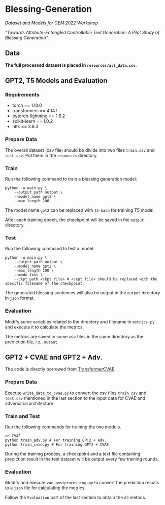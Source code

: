 # Blessing-Generation

*Dataset and Models for GEM 2022 Workshop*

*"Towards Attribute-Entangled Controllable Text Generation: A Pilot Study of Blessing Generation".*

## Data

**The full processed dataset is placed in `resources/all_data.csv`.**

## GPT2, T5 Models and Evaluation

### Requirements

- torch == 1.10.0
- transformers == 4.14.1
- pytorch-lightning == 1.6.2
- scikit-learn == 1.0.2
- nltk == 3.6.3

### Prepare Data

The overall dataset (csv file) should be divide into two files `train.csv` and `test.csv`. Put them in the `resources` directory.

### Train

Run the following command to train a blessing generation model:

```shell
python -u main.py \
    --output_path output \
    --model_name gpt2 \
    --max_length 200
```

The model name `gpt2` can be replaced with `t5-base` for training T5 model.

After each training epoch, the checkpoint will be saved in the `output` directory.

### Test

Run the following command to test a model:

```shell
python -u main.py \
    --output_path output \
    --model_name gpt2 \
    --max_length 200 \
    --mode test \
    --ckpt_path <ckpt_file> # <ckpt_file> should be replaced with the specific filename of the checkpoint
```

The generated blessing sentences will also be output in the `output` directory in `json` format.

### Evaluation

Modify some variables related to the directory and filename in `metrics.py` and execute it to calculate the metrics.

The metrics are saved in some csv files in the same directory as the prediction file, i.e., `output`.

## GPT2 + CVAE and GPT2 + Adv.

The code is directly borrowed from [TransformerCVAE](https://github.com/fangleai/TransformerCVAE).

### Prepare Data

Execute `write_data_to_cvae.py` to convert the csv files `train.csv` and `test.csv` mentioned in the last section to the input data for CVAE and adversarial architecture.

### Train and Test

Run the following commands for training the two models.

```shell
cd CVAE
python train_adv.py # For training GPT2 + Adv.
python train_cvae.py # For training GPT2 + CVAE
```

During the training process, a checkpoint and a text file containing prediction result in the test dataset will be output every few training rounds.

### Evaluation

Modify and execute `vae_postprocessing.py` to convert the prediction results to a `json` file for calculating the metrics.

Follow the `Evaluation` part of the last section to obtain the all metrics.
